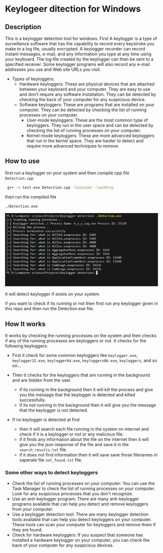 # Keylogeer ditection for Windows
## Description

This is a keylogger detection tool for windows. First A keylogger is a type of surveillance software that has the capability to record every keystroke you make to a log file, usually encrypted. A keylogger recorder can record instant messages, e-mail, and any information you type at any time using your keyboard. The log file created by the keylogger can then be sent to a specified receiver. Some keylogger programs will also record any e-mail addresses you use and Web site URLs you visit.
- Types of keyloggers:
    - Hardware keyloggers: These are physical devices that are attached between your keyboard and your computer. They are easy to use and don't require any software installation. They can be detected by checking the back of your computer for any suspicious device.
    - Software keyloggers: These are programs that are installed on your computer. They can be detected by checking the list of running processes on your computer.
        - User-mode keyloggers: These are the most common type of keyloggers. They run in the user space and can be detected by checking the list of running processes on your computer.
        - Kernel-mode keyloggers: These are more advanced keyloggers that run in the kernel space. They are harder to detect and require more advanced techniques to remove.

## How to use

first run a keylogger on your system and then compile cpp file `Detection.cpp`
```bash
 g++ -o test.exe Detection.cpp -lwininet -lwinhttp    
```
then run the compiled file
```bash
./Detection.exe
```
 ![alt text](image.png)

It will detect keylogger if exists on your system.

if you want to check if its running or not then first run any keylogger given in this repo and then run the Detection.exe file.

## How It works

It works by checking the running processes on the system and then checks if any of the running processes are keyloggers or not. It checks for the following keyloggers:
- First it check for some common keyloggers like `keylogger.exe`, `keylogger32.exe`, `keylogger64.exe`, `keyloggerx86.exe`, `keyloggerx`, and so on...
- Then it checks for the keyloggers that are running in the background and are hidden from the user.
    - if its running in the background then it will kill the process and give you the message that the keylogger is detected and killed successfully.
    - if its not running in the background then it will give you the message that the keylogger is not detected.

- If no keylogger is detected at first
    - then it will search each file running in the system on internet and check if it is a keylogger or not or any malicious file.
    - if it finds any information about the file on the internet then it will give you the json response of the file and save it in the `search_results.txt` file.
    - if it does not find information then it will save save those filenames in saperate file `not_found.txt` file.


### Some other ways to detect keyloggers

- Check the list of running processes on your computer: You can use the Task Manager to check the list of running processes on your computer. Look for any suspicious processes that you don't recognize.
- Use an anti-keylogger program: There are many anti-keylogger programs available that can help you detect and remove keyloggers from your computer.
- Use a keylogger detection tool: There are many keylogger detection tools available that can help you detect keyloggers on your computer. These tools can scan your computer for keyloggers and remove them if they are found.
- Check for hardware keyloggers: If you suspect that someone has installed a hardware keylogger on your computer, you can check the back of your computer for any suspicious devices.

